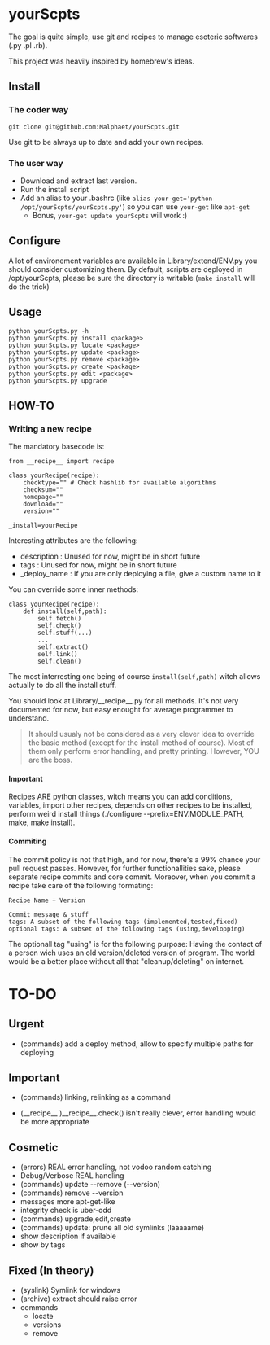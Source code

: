 yourScpts
====

The goal is quite simple, use git and recipes to manage esoteric softwares (.py .pl .rb).

This project was heavily inspired by homebrew's ideas.


Install
----
### The coder way

	git clone git@github.com:Malphaet/yourScpts.git

Use git to be always up to date and add your own recipes.

### The user way

+ Download and extract last version.
+ Run the install script
+ Add an alias to your .bashrc (like `alias your-get='python /opt/yourScpts/yourScpts.py'`) so you can use `your-get` like `apt-get`
  + Bonus, `your-get update yourScpts` will work :)

Configure
----

A lot of environement variables are available in Library/extend/ENV.py you should consider customizing them.
By default, scripts are deployed in /opt/yourScpts, please be sure the directory is writable (`make install` will do the trick)


Usage
----

    python yourScpts.py -h
    python yourScpts.py install <package>
    python yourScpts.py locate <package>
    python yourScpts.py update <package>
    python yourScpts.py remove <package>
    python yourScpts.py create <package>
    python yourScpts.py edit <package>
    python yourScpts.py upgrade

HOW-TO
----

### Writing a new recipe

The mandatory basecode is:

	from __recipe__ import recipe
		
	class yourRecipe(recipe):
		checktype="" # Check hashlib for available algorithms
		checksum=""
		homepage=""
		download=""
		version=""
	
	_install=yourRecipe

Interesting attributes are the following:
+ description : Unused for now, might be in short future
+ tags : Unused for now, might be in short future
+ \_deploy_name : if you are only deploying a file, give a custom name to it

You can override some inner methods:

	class yourRecipe(recipe):
		def install(self,path):
			self.fetch()
			self.check()
			self.stuff(...)
			...
			self.extract()
			self.link()
			self.clean()

The most interresting one being of course `install(self,path)` witch allows actually to do all the install stuff.

You should look at Library/\_\_recipe__.py for all methods. 
It's not very documented for now, but easy enought for average programmer to understand.

> It should usualy not be considered as a very clever idea to override the basic method (except for the install method of course).
> Most of them only perform error handling, and pretty printing.
> However, YOU are the boss.

#### Important

Recipes ARE python classes, witch means you can add conditions, variables, import other recipes, depends on other recipes to be installed, perform weird install things (./configure --prefix=ENV.MODULE_PATH, make, make install).


#### Commiting
The commit policy is not that high, and for now, there's a 99% chance your pull request passes.
However, for further functionallities sake, please separate recipe commits and core commit.
Moreover, when you commit a recipe take care of the following formating:

	Recipe Name + Version
	
	Commit message & stuff
	tags: A subset of the following tags (implemented,tested,fixed)
	optional tags: A subset of the following tags (using,developping)

The optionall tag "using" is for the following purpose:
Having the contact of a person wich uses an old version/deleted version of program.
The world would be a better place without all that "cleanup/deleting" on internet.

TO-DO
====

Urgent
----

+ (commands) add a deploy method, allow to specify multiple paths for deploying


Important
----

+ (commands) linking, relinking as a command

+ (\_\_recipe__ )\_\_recipe__.check() isn't really clever, error handling would be more appropriate


Cosmetic
----

+ (errors) REAL error handling, not vodoo random catching
+ Debug/Verbose REAL handling
+ (commands) update --remove (--version)
+ (commands) remove --version
+ messages more apt-get-like
+ integrity check is uber-odd
+ (commands) upgrade,edit,create
+ (commands) update: prune all old symlinks (laaaaame)
+ show description if available
+ show by tags

Fixed (In theory)
----
+ (syslink) Symlink for windows
+ (archive) extract should raise error
+ commands
  + locate
  + versions
  + remove
